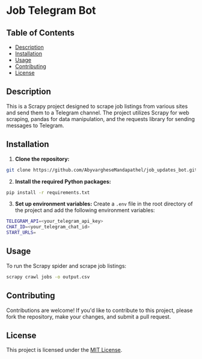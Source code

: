 # Job Telegram Bot

## Table of Contents

- [Description](#description)
- [Installation](#installation)
- [Usage](#usage)
- [Contributing](#contributing)
- [License](#license)

## Description

This is a Scrapy project designed to scrape job listings from various sites and send them to a Telegram channel. The project utilizes Scrapy for web scraping, pandas for data manipulation, and the requests library for sending messages to Telegram.

## Installation

1. **Clone the repository:**

```bash
git clone https://github.com/AbyvargheseMandapathel/job_updates_bot.git
```

2. **Install the required Python packages:**
```bash
pip install -r requirements.txt
```

3. **Set up environment variables:**
Create a `.env` file in the root directory of the project and add the following environment variables:

```bash
TELEGRAM_API=<your_telegram_api_key>
CHAT_ID=<your_telegram_chat_id>
START_URLS=
```

## Usage

To run the Scrapy spider and scrape job listings:

```bash
scrapy crawl jobs -o output.csv
```


## Contributing

Contributions are welcome! If you'd like to contribute to this project, please fork the repository, make your changes, and submit a pull request.

## License

This project is licensed under the [MIT License](LICENSE).
